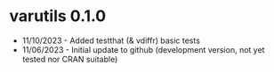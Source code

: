 # varutils 0.1.0

* 11/10/2023 - Added testthat (& vdiffr) basic tests
* 11/06/2023 - Initial update to github (development version, not yet tested nor CRAN suitable)
